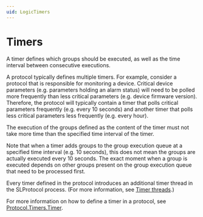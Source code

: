 ```yaml
---
uid: LogicTimers
---
```


# Timers

A timer defines which groups should be executed, as well as the time interval between consecutive executions.

A protocol typically defines multiple timers. For example, consider a protocol that is responsible for monitoring a device. Critical device parameters (e.g. parameters holding an alarm status) will need to be polled more frequently than less critical parameters (e.g. device firmware version). Therefore, the protocol will typically contain a timer that polls critical parameters frequently (e.g. every 10 seconds) and another timer that polls less critical parameters less frequently (e.g. every hour).

The execution of the groups defined as the content of the timer must not take more time than the specified time interval of the timer.

Note that when a timer adds groups to the group execution queue at a specified time interval (e.g. 10 seconds), this does not mean the groups are actually executed every 10 seconds. The exact moment when a group is executed depends on other groups present on the group execution queue that need to be processed first.

Every timer defined in the protocol introduces an additional timer thread in the SLProtocol process. (For more information, see [Timer threads](xref:InnerWorkingsSLProtocol#timer-threads).)

For more information on how to define a timer in a protocol, see [Protocol.Timers.Timer](xref:Protocol.Timers.Timer).
